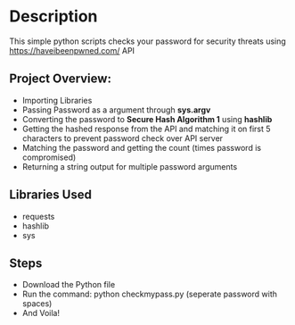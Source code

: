 # Description
This simple python scripts checks your password for security threats using https://haveibeenpwned.com/ API  
 
## Project Overview:  
* Importing Libraries
* Passing Password as a argument through **sys.argv** 
* Converting the password to **Secure Hash Algorithm 1** using **hashlib**
* Getting the hashed response from the API and matching it on first 5 characters to prevent password check over API server  
* Matching the password and getting the count (times password is compromised)
* Returning a string output for multiple password arguments

## Libraries Used
* requests
* hashlib
* sys

## Steps
* Download the Python file
* Run the command: python checkmypass.py <put password here> (seperate password with spaces)
* And Voila! 

